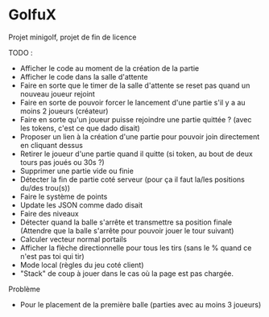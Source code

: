 # GolfuX
Projet minigolf, projet de fin de licence

TODO :
- Afficher le code au moment de la création de la partie
- Afficher le code dans la salle d'attente
- Faire en sorte que le timer de la salle d'attente se reset pas quand un nouveau joueur rejoint
- Faire en sorte de pouvoir forcer le lancement d'une partie s'il y a au moins 2 joueurs (créateur)
- Faire en sorte qu'un joueur puisse rejoindre une partie quittée ? (avec les tokens, c'est ce que dado disait)
- Proposer un lien à la création d'une partie pour pouvoir join directement en cliquant dessus
- Retirer le joueur d'une partie quand il quitte (si token, au bout de deux tours pas joués ou 30s ?)
- Supprimer une partie vide ou finie
- Détecter la fin de partie coté serveur (pour ça il faut la/les positions du/des trou(s))
- Faire le système de points
- Update les JSON comme dado disait
- Faire des niveaux
- Détecter quand la balle s'arrête et transmettre sa position finale (Attendre que la balle s'arrête pour pouvoir jouer le tour suivant)
- Calculer vecteur normal portails
- Afficher la flèche directionnelle pour tous les tirs (sans le % quand ce n'est pas toi qui tir)
- Mode local (règles du jeu coté client)
- "Stack" de coup à jouer dans le cas où la page est pas chargée.

Problème
- Pour le placement de la première balle (parties avec au moins 3 joueurs)
